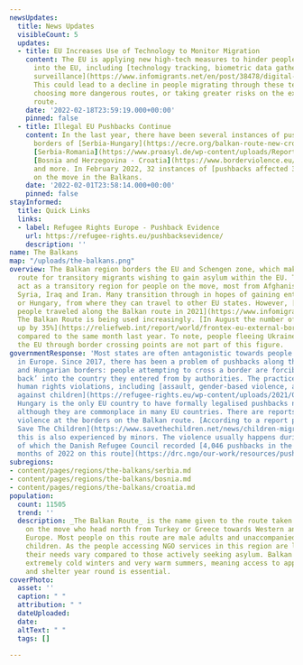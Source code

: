 ```yaml
---
newsUpdates:
  title: News Updates
  visibleCount: 5
  updates:
  - title: EU Increases Use of Technology to Monitor Migration
    content: The EU is applying new high-tech measures to hinder people from crossing
      into the EU, including [technology tracking, biometric data gathering, and drone
      surveillance](https://www.infomigrants.net/en/post/38478/digital-borders-eu-increases-use-of-technology-to-monitor-migration).
      This could lead to a decline in people migrating through these territories,
      choosing more dangerous routes, or taking greater risks on the existing Balkan
      route.
    date: '2022-02-18T23:59:19.000+00:00'
    pinned: false
  - title: Illegal EU Pushbacks Continue
    content: In the last year, there have been several instances of pushbacks at the
      borders of [Serbia-Hungary](https://ecre.org/balkan-route-new-croatian-pushback-revelations-mistreatment-of-people-in-transit-states-block-afghans-but-declare-hospitality-vis-a-vis-ukrainians/),
      [Serbia-Romania](https://www.proasyl.de/wp-content/uploads/Report-pushbacks-from-Romania-to-Serbia_final.pdf),
      [Bosnia and Herzegovina - Croatia](https://www.borderviolence.eu/balkan-regional-report-january-2022/),
      and more. In February 2022, 32 instances of [pushbacks affected 3614 people](https://www.borderviolence.eu/balkan-regional-report-january-2022/)
      on the move in the Balkans.
    date: '2022-02-01T23:58:14.000+00:00'
    pinned: false
stayInformed:
  title: Quick Links
  links:
  - label: Refugee Rights Europe - Pushback Evidence
    url: https://refugee-rights.eu/pushbacksevidence/
    description: ''
name: The Balkans
map: "/uploads/the-balkans.png"
overview: The Balkan region borders the EU and Schengen zone, which makes it a standard
  route for transitory migrants wishing to gain asylum within the EU. The Balkans
  act as a transitory region for people on the move, most from Afghanistan, Pakistan,
  Syria, Iraq and Iran. Many transition through in hopes of gaining entrance to Croatia
  or Hungary, from where they can travel to other EU states. However, [some 60,000
  people traveled along the Balkan route in 2021](https://www.infomigrants.net/en/post/38478/digital-borders-eu-increases-use-of-technology-to-monitor-migration).
  The Balkan Route is being used increasingly. [In August the number of arrivals was
  up by 35%](https://reliefweb.int/report/world/frontex-eu-external-borders-august-highest-number-arrivals-2016)
  compared to the same month last year. To note, people fleeing Ukraine and entering
  the EU through border crossing points are not part of this figure.
governmentResponse: 'Most states are often antagonistic towards people seeking refuge
  in Europe. Since 2017, there has been a problem of pushbacks along the Croatian
  and Hungarian borders: people attempting to cross a border are forcibly ‘pushed
  back’ into the country they entered from by authorities. The practice often constitutes
  human rights violations, including [assault, gender-based violence, and violence
  against children](https://refugee-rights.eu/wp-content/uploads/2021/09/RRE_NoRightsInSight.pdf).
  Hungary is the only EU country to have formally legalised pushbacks nationally,
  although they are commonplace in many EU countries. There are reports of horrific
  violence at the borders on the Balkan route. [According to a report published by
  Save The Children](https://www.savethechildren.net/news/children-migrating-europe-experience-horrific-rates-violence-abuse-and-trauma-report),
  this is also experienced by minors. The violence usually happens during pushbacks,
  of which the Danish Refugee Council recorded [4,046 pushbacks in the first eight
  months of 2022 on this route](https://drc.ngo/our-work/resources/pushbacks/prab/).'
subregions:
- content/pages/regions/the-balkans/serbia.md
- content/pages/regions/the-balkans/bosnia.md
- content/pages/regions/the-balkans/croatia.md
population:
  count: 11505
  trend: ''
  description: _The Balkan Route_ is the name given to the route taken by many persons
    on the move who head north from Turkey or Greece towards Western and Northern
    Europe. Most people on this route are male adults and unaccompanied or separated
    children. As the people accessing NGO services in this region are largely in transit,
    their needs vary compared to those actively seeking asylum. Balkan countries experience
    extremely cold winters and very warm summers, meaning access to appropriate clothing
    and shelter year round is essential.
coverPhoto:
  asset: ''
  caption: " "
  attribution: " "
  dateUploaded: 
  date: 
  altText: " "
  tags: []

---
```

